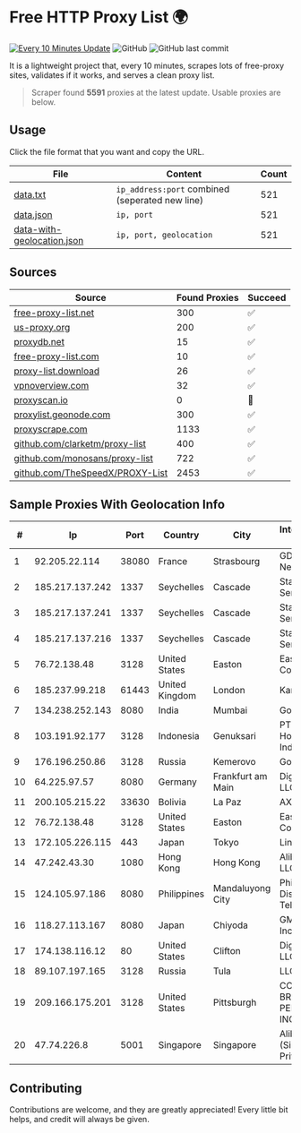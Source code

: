 
# Free HTTP Proxy List 🌍

[![Every 10 Minutes Update](https://github.com/mertguvencli/http-proxy-list/actions/workflows/main.yml/badge.svg?branch=main)](https://github.com/mertguvencli/http-proxy-list/actions/workflows/main.yml)
![GitHub](https://img.shields.io/github/license/mertguvencli/http-proxy-list)
![GitHub last commit](https://img.shields.io/github/last-commit/mertguvencli/http-proxy-list)

It is a lightweight project that, every 10 minutes, scrapes lots of free-proxy sites, validates if it works, and serves a clean proxy list.


> Scraper found **5591** proxies at the latest update. Usable proxies are below.

## Usage

Click the file format that you want and copy the URL.


|File|Content|Count|
|----|-------|-----|
|[data.txt](https://raw.githubusercontent.com/mertguvencli/http-proxy-list/main/proxy-list/data.txt)|`ip_address:port` combined (seperated new line)|521|
|[data.json](https://raw.githubusercontent.com/mertguvencli/http-proxy-list/main/proxy-list/data.json)|`ip, port`|521|
|[data-with-geolocation.json](https://raw.githubusercontent.com/mertguvencli/http-proxy-list/main/proxy-list/data-with-geolocation.json)|`ip, port, geolocation`|521|

## Sources

|Source|Found Proxies|Succeed|
|------|-------------|-------|
|[free-proxy-list.net](https://free-proxy-list.net)|300|✅|
|[us-proxy.org](https://www.us-proxy.org)|200|✅|
|[proxydb.net](http://proxydb.net)|15|✅|
|[free-proxy-list.com](https://free-proxy-list.com/?page=&port=&type%5B%5D=http&type%5B%5D=https&up_time=0&search=Search)|10|✅|
|[proxy-list.download](https://www.proxy-list.download/HTTP)|26|✅|
|[vpnoverview.com](https://vpnoverview.com/privacy/anonymous-browsing/free-proxy-servers)|32|✅|
|[proxyscan.io](https://www.proxyscan.io)|0|🚫|
|[proxylist.geonode.com](https://proxylist.geonode.com/api/proxy-list?limit=300&page=1&sort_by=lastChecked&sort_type=desc&protocols=http,https)|300|✅|
|[proxyscrape.com](https://api.proxyscrape.com/v2/?request=displayproxies&protocol=http&timeout=10000&country=all&ssl=all&anonymity=all)|1133|✅|
|[github.com/clarketm/proxy-list](https://raw.githubusercontent.com/clarketm/proxy-list/master/proxy-list-raw.txt)|400|✅|
|[github.com/monosans/proxy-list](https://raw.githubusercontent.com/monosans/proxy-list/main/proxies/http.txt)|722|✅|
|[github.com/TheSpeedX/PROXY-List](https://raw.githubusercontent.com/TheSpeedX/PROXY-List/master/http.txt)|2453|✅|


## Sample Proxies With Geolocation Info

|#|Ip|Port|Country|City|Internet Service Provider|
|-|--|----|-------|----|-------------------------|
|1|92.205.22.114|38080|France|Strasbourg|GD MASS Network|
|2|185.217.137.242|1337|Seychelles|Cascade|Stallion Network Services Limited|
|3|185.217.137.241|1337|Seychelles|Cascade|Stallion Network Services Limited|
|4|185.217.137.216|1337|Seychelles|Cascade|Stallion Network Services Limited|
|5|76.72.138.48|3128|United States|Easton|Easton Utilities Commission|
|6|185.237.99.218|61443|United Kingdom|London|Kamatera Inc|
|7|134.238.252.143|8080|India|Mumbai|Google LLC|
|8|103.191.92.177|3128|Indonesia|Genuksari|PT Cloud Hosting Indonesia|
|9|176.196.250.86|3128|Russia|Kemerovo|Goodline.info|
|10|64.225.97.57|8080|Germany|Frankfurt am Main|DigitalOcean, LLC|
|11|200.105.215.22|33630|Bolivia|La Paz|AXS Bolivia S. A.|
|12|76.72.138.48|3128|United States|Easton|Easton Utilities Commission|
|13|172.105.226.115|443|Japan|Tokyo|Linode, LLC|
|14|47.242.43.30|1080|Hong Kong|Hong Kong|Alibaba.com LLC|
|15|124.105.97.186|8080|Philippines|Mandaluyong City|Philippine Long Distance Telephone Co.|
|16|118.27.113.167|8080|Japan|Chiyoda|GMO Internet, Inc.|
|17|174.138.116.12|80|United States|Clifton|DigitalOcean, LLC|
|18|89.107.197.165|3128|Russia|Tula|LLC TK Altair|
|19|209.166.175.201|3128|United States|Pittsburgh|CONTINENTAL BROADBAND PENNSYLVANIA, INC.|
|20|47.74.226.8|5001|Singapore|Singapore|Alibaba Cloud (Singapore) Private Limited|



## Contributing

Contributions are welcome, and they are greatly appreciated! Every
little bit helps, and credit will always be given.

